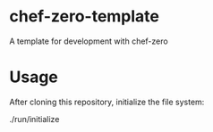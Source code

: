 # chef-zero-template
A template for development with chef-zero


# Usage

After cloning this repository, initialize the file system:

  ./run/initialize

